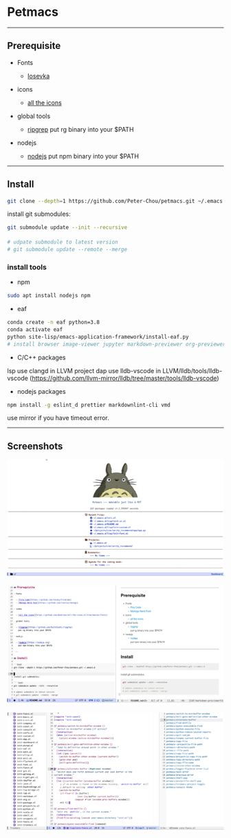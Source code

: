 # Petmacs

---

## Prerequisite

- Fonts

  - [Iosevka](https://github.com/be5invis/Iosevka)

- icons

  - [all the icons](https://github.com/domtronn/all-the-icons.el/tree/master/fonts)

- global tools

  - [ripgrep](https://github.com/BurntSushi/ripgrep)
    put rg binary into your $PATH

- nodejs

  - [nodejs](https://nodejs.org)
    put npm binary into your $PATH

---

## Install

```bash
git clone --depth=1 https://github.com/Peter-Chou/petmacs.git ~/.emacs.d
```

install git submodules:

``` bash
git submodule update --init --recursive

# udpate submodule to latest version
# git submodule update --remote --merge
```

### install tools


- npm

``` bash
sudo apt install nodejs npm
```

- eaf

``` bash
conda create -n eaf python=3.8
conda activate eaf
python site-lisp/emacs-application-framework/install-eaf.py
# install browser image-viewer jupyter markdown-previewer org-previewer pdf-viewer
```

- C/C++ packages

lsp use clangd in LLVM project
dap use lldb-vscode in LLVM/lldb/tools/lldb-vscode (https://github.com/llvm-mirror/lldb/tree/master/tools/lldb-vscode)

- nodejs packages

```sh
npm install -g eslint_d prettier markdownlint-cli vmd
```

use mirror if you have timeout error.

---

## Screenshots

![dashboard](./resources/pics/dashboard.png)

![markdown](./resources/pics/markdown.png)

![elisp](./resources/pics/elisp.png)
